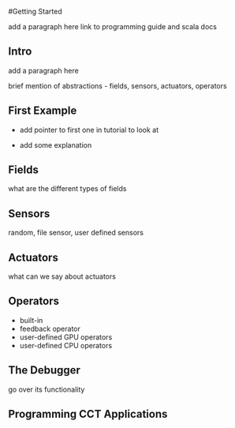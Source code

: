 #Getting Started

add a paragraph here
link to programming guide and scala docs


## Intro

add a paragraph here

brief mention of abstractions - fields, sensors, actuators, operators

## First Example

- add pointer to first one in tutorial to look at

- add some explanation

## Fields

what are the different types of fields

## Sensors

random, file sensor, user defined sensors

## Actuators

what can we say about actuators

## Operators

- built-in
- feedback operator
- user-defined GPU operators
- user-defined CPU operators

## The Debugger

go over its functionality

## Programming CCT Applications




